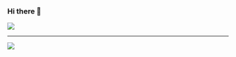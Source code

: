 ### Hi there 👋


<a target="_blank" href="https://github.com/ac5tin">
    <img align="center" src="https://github-readme-stats.vercel.app/api?username=ac5tin&show_icons=true&theme=radical&count_private=true&hide=stars" />
</a>
<hr />
<a target="_blank" href="https://github.com/ac5tin">
    <img align="center" src="https://github-readme-stats.vercel.app/api/top-langs/?username=ac5tin&show_icons=true&theme=radical&count_private=true&layout=compact" />
</a>

<!--
**ac5tin/ac5tin** is a ✨ _special_ ✨ repository because its `README.md` (this file) appears on your GitHub profile.

Here are some ideas to get you started:

- 🔭 I’m currently working on ...
- 🌱 I’m currently learning ...
- 👯 I’m looking to collaborate on ...
- 🤔 I’m looking for help with ...
- 💬 Ask me about ...
- 📫 How to reach me: ...
- 😄 Pronouns: ...
- ⚡ Fun fact: ...
-->
